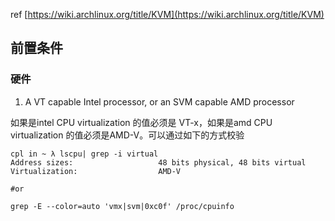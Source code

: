 ref
[https://wiki.archlinux.org/title/KVM](https://wiki.archlinux.org/title/KVM)
## 前置条件
### 硬件

1. A VT capable Intel processor, or an SVM capable AMD processor

如果是intel CPU virtualization 的值必须是 VT-x，如果是amd CPU virtualization 的值必须是AMD-V。可以通过如下的方式校验
```
cpl in ~ λ lscpu| grep -i virtual
Address sizes:                   48 bits physical, 48 bits virtual
Virtualization:                  AMD-V

#or

grep -E --color=auto 'vmx|svm|0xc0f' /proc/cpuinfo
```

